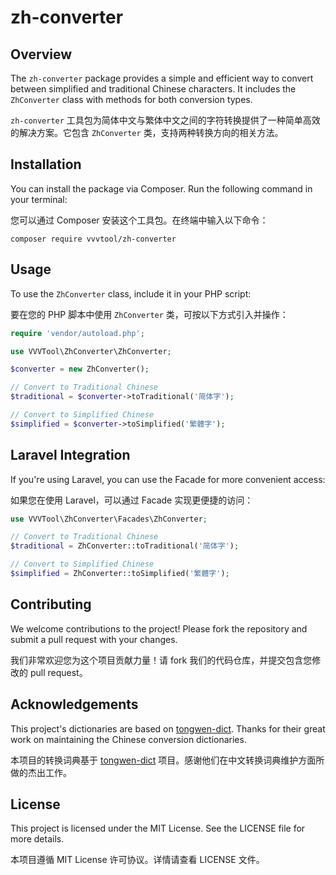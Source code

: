 # zh-converter

## Overview

The `zh-converter` package provides a simple and efficient way to convert between simplified and traditional Chinese characters. It includes the `ZhConverter` class with methods for both conversion types.

`zh-converter` 工具包为简体中文与繁体中文之间的字符转换提供了一种简单高效的解决方案。它包含 `ZhConverter` 类，支持两种转换方向的相关方法。

## Installation

You can install the package via Composer. Run the following command in your terminal:

您可以通过 Composer 安装这个工具包。在终端中输入以下命令：

```
composer require vvvtool/zh-converter
```

## Usage

To use the `ZhConverter` class, include it in your PHP script:

要在您的 PHP 脚本中使用 `ZhConverter` 类，可按以下方式引入并操作：

```php
require 'vendor/autoload.php';

use VVVTool\ZhConverter\ZhConverter;

$converter = new ZhConverter();

// Convert to Traditional Chinese
$traditional = $converter->toTraditional('简体字');

// Convert to Simplified Chinese
$simplified = $converter->toSimplified('繁體字');
```

## Laravel Integration

If you're using Laravel, you can use the Facade for more convenient access:

如果您在使用 Laravel，可以通过 Facade 实现更便捷的访问：

```php
use VVVTool\ZhConverter\Facades\ZhConverter;

// Convert to Traditional Chinese
$traditional = ZhConverter::toTraditional('简体字');

// Convert to Simplified Chinese
$simplified = ZhConverter::toSimplified('繁體字');
```

## Contributing

We welcome contributions to the project! Please fork the repository and submit a pull request with your changes.

我们非常欢迎您为这个项目贡献力量！请 fork 我们的代码仓库，并提交包含您修改的 pull request。

## Acknowledgements

This project's dictionaries are based on [tongwen-dict](https://github.com/tongwentang/tongwen-dict). Thanks for their great work on maintaining the Chinese conversion dictionaries.

本项目的转换词典基于 [tongwen-dict](https://github.com/tongwentang/tongwen-dict) 项目。感谢他们在中文转换词典维护方面所做的杰出工作。

## License

This project is licensed under the MIT License. See the LICENSE file for more details.

本项目遵循 MIT License 许可协议。详情请查看 LICENSE 文件。

